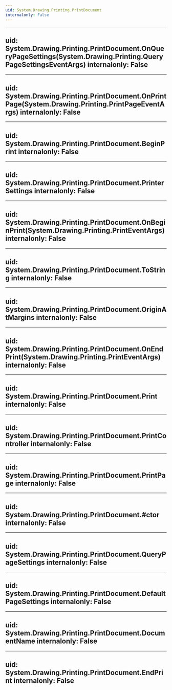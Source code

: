 ```yaml
---
uid: System.Drawing.Printing.PrintDocument
internalonly: False
---
```


---
uid: System.Drawing.Printing.PrintDocument.OnQueryPageSettings(System.Drawing.Printing.QueryPageSettingsEventArgs)
internalonly: False
---

---
uid: System.Drawing.Printing.PrintDocument.OnPrintPage(System.Drawing.Printing.PrintPageEventArgs)
internalonly: False
---

---
uid: System.Drawing.Printing.PrintDocument.BeginPrint
internalonly: False
---

---
uid: System.Drawing.Printing.PrintDocument.PrinterSettings
internalonly: False
---

---
uid: System.Drawing.Printing.PrintDocument.OnBeginPrint(System.Drawing.Printing.PrintEventArgs)
internalonly: False
---

---
uid: System.Drawing.Printing.PrintDocument.ToString
internalonly: False
---

---
uid: System.Drawing.Printing.PrintDocument.OriginAtMargins
internalonly: False
---

---
uid: System.Drawing.Printing.PrintDocument.OnEndPrint(System.Drawing.Printing.PrintEventArgs)
internalonly: False
---

---
uid: System.Drawing.Printing.PrintDocument.Print
internalonly: False
---

---
uid: System.Drawing.Printing.PrintDocument.PrintController
internalonly: False
---

---
uid: System.Drawing.Printing.PrintDocument.PrintPage
internalonly: False
---

---
uid: System.Drawing.Printing.PrintDocument.#ctor
internalonly: False
---

---
uid: System.Drawing.Printing.PrintDocument.QueryPageSettings
internalonly: False
---

---
uid: System.Drawing.Printing.PrintDocument.DefaultPageSettings
internalonly: False
---

---
uid: System.Drawing.Printing.PrintDocument.DocumentName
internalonly: False
---

---
uid: System.Drawing.Printing.PrintDocument.EndPrint
internalonly: False
---
